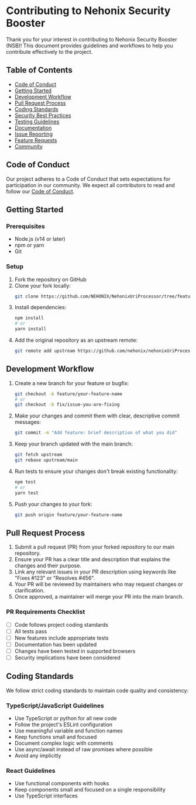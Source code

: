 # Contributing to Nehonix Security Booster

Thank you for your interest in contributing to Nehonix Security Booster (NSB)! This document provides guidelines and workflows to help you contribute effectively to the project.

## Table of Contents

- [Code of Conduct](#code-of-conduct)
- [Getting Started](#getting-started)
- [Development Workflow](#development-workflow)
- [Pull Request Process](#pull-request-process)
- [Coding Standards](#coding-standards)
- [Security Best Practices](#security-best-practices)
- [Testing Guidelines](#testing-guidelines)
- [Documentation](#documentation)
- [Issue Reporting](#issue-reporting)
- [Feature Requests](#feature-requests)
- [Community](#community)

## Code of Conduct

Our project adheres to a Code of Conduct that sets expectations for participation in our community. We expect all contributors to read and follow our [Code of Conduct](CODE_OF_CONDUCT.md).

## Getting Started

### Prerequisites

- Node.js (v14 or later)
- npm or yarn
- Git

### Setup

1. Fork the repository on GitHub
2. Clone your fork locally:
   ```bash
   git clone https://github.com/NEHONIX/NehonixUriProcessor/tree/features/nehonix-security-booster
   ```
3. Install dependencies:
   ```bash
   npm install
   # or
   yarn install
   ```
4. Add the original repository as an upstream remote:
   ```bash
   git remote add upstream https://github.com/nehonix/nehonixUriProcessor.git
   ```

## Development Workflow

1. Create a new branch for your feature or bugfix:
   ```bash
   git checkout -b feature/your-feature-name
   # or
   git checkout -b fix/issue-you-are-fixing
   ```

2. Make your changes and commit them with clear, descriptive commit messages:
   ```bash
   git commit -m "Add feature: brief description of what you did"
   ```

3. Keep your branch updated with the main branch:
   ```bash
   git fetch upstream
   git rebase upstream/main
   ```

4. Run tests to ensure your changes don't break existing functionality:
   ```bash
   npm test
   # or
   yarn test
   ```

5. Push your changes to your fork:
   ```bash
   git push origin feature/your-feature-name
   ```

## Pull Request Process

1. Submit a pull request (PR) from your forked repository to our main repository.
2. Ensure your PR has a clear title and description that explains the changes and their purpose.
3. Link any relevant issues in your PR description using keywords like "Fixes #123" or "Resolves #456".
4. Your PR will be reviewed by maintainers who may request changes or clarification.
5. Once approved, a maintainer will merge your PR into the main branch.

### PR Requirements Checklist

- [ ] Code follows project coding standards
- [ ] All tests pass
- [ ] New features include appropriate tests
- [ ] Documentation has been updated
- [ ] Changes have been tested in supported browsers
- [ ] Security implications have been considered

## Coding Standards

We follow strict coding standards to maintain code quality and consistency:

### TypeScript/JavaScript Guidelines

- Use TypeScript or python for all new code
- Follow the project's ESLint configuration
- Use meaningful variable and function names
- Keep functions small and focused
- Document complex logic with comments
- Use async/await instead of raw promises where possible
- Avoid any implicitly

### React Guidelines

- Use functional components with hooks
- Keep components small and focused on a single responsibility
- Use TypeScript interfaces